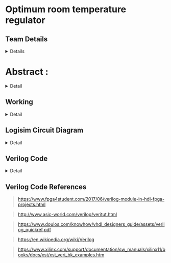 # Optimum room temperature regulator

## Team Details
<details>
  <summary>Details</summary>

  > Semester: 3rd Sem B. Tech. CSE

   > Section: S2
   
   > Member-1: Shubhang Walavalkar, 221CS248, shubhangnwalavalkar.221CS248@nitk.edu.in
   
   > Member-2: Sunil Thunga, 221CS252, sunilthunga.221CS252@nitk.edu.in
   
   > Member-3: Vikas Kushwaha, 221CS260, vikaskushwaha.221CS260@nitk.edu.in
</details>

# Abstract :
<details>
  <summary>Detail</summary>
  
  > Maintaining optimal room temperature is crucial for comfort and energy efficiency in hospitals. The
   problem we are trying to address involves creating an automatic room controller to enable the
   comfort of patients in the hospitals. This system that we have implemented can also be used in
   homes/offices to optimise the current and lower the overall costs by maintaining an equilibrium
   temperature for the room. Traditional thermostats have limitations in precision and control, often
   leading to discomfort. This abstract presents the design and implementation of a room temperature
   controller, a digital system that addresses this challenge.

  > The motivation behind this project stems from the need for precise temperature control.
   Conventional systems often rely on simple setpoint adjustments, resulting in temperature swings
   and unnecessary HVAC (Heating, Ventilation, and Air Conditioning) operation. Our goal is to
   create a room temperature controller that helps to control the surrounding temperature of the room
   based on the temperature of the patient to help them in a comfortable stay at the hospital. The
   main goal of this project is to implement it in hospitals to help with patients and automate the
   system to prevent external factors. In our case we have implemented this keeping in mind the
   comfort and use case in hospitals but this system can be extended to homes and offices.

   > Our room temperature controller distinguishes itself by integrating temperature control sensors.
   The temperature sensor will detect the skin body temperature of the patient and this will be passed
   as input along with the temperature of the room. Then the circuit will check patient's is comfortable
   or not by finding the difference between the optimal body temperature of the patient and current
   body temperature . If the led is turned on green then the room temperature decreases by some
   amount which is equal to the difference between patients body temperature and optimal body
   temperature. This can be used to tell for hot and cold conditions. So if skin temperature is hot thenit will instruct the fan to switch on. Now again the temperature of the patient will be taken into
   account and if the patient reaches the optimum temperature required for his comfort it stops and
   nothing will be done else again the difference between optimum temperature and the body
   temperature will be considered and accordingly the fan or heater with required speed will be turned
   on. The circuit can make use of a comparator to check for high or low . We will also be using logic
   to check for whether optimum temperature of the patient has been reached or not. Example,
   suppose the surrounding temperature is 21 and the patient is 35 then we can slowly switch on the
   heater at a low speed and check the new temperature of the patient and so on. This changes their
   skin temperature and not their core body temperature.
   In a nutshell, we are trying to bring the skin temperature of the patient to optimal body
   temperature so that the patients feels most comfortable. If patients body temp is higher we
   will try to cool it down and if its lower we will heat up to preferred body temperature without
   any human intervention. This ensures that the person feels most comfortable when in the
   hospital room where the doctors can easily cater to the other needs of the person.

   > In a general hospital system, when the patient comes to the hospital he gets redirected to the main
checkup room. At times the checkup room may be too hot or too cold to the patients liking which
may trigger him to feel uncomfortable. Our system acts as a prototype which can help in this issue.
This system works well towards how the future may take us. Assuming that in the future we would
have automated hospital checkup centers with AI, our system basically notes the body temperature
of the person as he enters into the room using a sensor.
Based on this sensor data it calculates how much the persons body temperature has deviated from
the optimum body temperature which here is assumed to be as 37*C , using this extra temperature
we accordingly modify the temperature of the room by either increasing or decreasing the room
temperature by that value to help manage the skin temperature of the person. This system would
not work based on the core body temperature of the person because when the person is having
fever we woudnt want to further decrease their temperature.
The specific temperature at which a person feels most comfortable in relation to ambient
temperature is subjective and can vary widely among individuals.The temperature at which a
person feels most comfortable in relation to ambient temperature can vary from person to person
due to factors like individual preferences, clothing, and acclimatization. However, in general, a
range of skin and ambient temperatures that are close to each other tends to be more comfortablefor most people.
A typical comfort range for indoor environments is around 67-75°F (19-24°C), where the difference
between skin temperature and ambient temperature are maintained. In this range, the body's
thermoregulatory mechanisms are not overly active, and people generally feel comfortable.
Basically person will feel comfortable If body doesn't need to work as hard to maintain its core
temperature.This happens when skin temperature and ambient temperature are in equilibrium . If a
person's skin temperature is higher, it generally indicates that their body is actively generating
more heat or is in a state of increased metabolism. In such a case, the ideal ambient temperature
for comfort may be somewhat lower. However, the relationship between skin temperature and
ambient temperature is not always straightforward, as it also depends on individual comfort
preferences and other factors. If someone's skin temperature is higher due to physical
activity or a medical condition, they might still prefer a standard comfort range for ambient
temperature, which is around 75-77°F (24-25°C) for most indoor environments. And we can
take this into account depending on the medical conditons of the patients , but currently this is out
of the scope of the mini project.
   </details>

## Working
<details>
  <summary>Detail</summary>

  > The body temperature of the patient is caluculated using sensors and the room temperature of the
   hospital is set to 21 deg celcius which is ideal ambient temperature for a healthy person at optimal
   body temperature . Optimum Body Temperature and Optimum Room Temperature may vary
   depending on the person's physical condition and envionmental factors . For simplicity and taking
   local conditions into factor we set In2 = 36*C and In3=21*C.

  > We are taking these inputs in 8bits. And we use a comparator to find if Body temperature of the
   person is higher or lower than the optimum body temp. If its greater green light is turn on to
   indicate the room temperature must be lowered and if its lesser then red light is turned on to make
   room hotter.
   This if else is implemented using MUX .
   Now if red light is on then the room temp is lowered by amount which is equal to the difference
   between patients body temp and optimum body temp and viceversa.
   Again another MUX is used for this purpose .
   The circuit is continuosly running untill the body temperature of the patient reaches optimum bodytemp and led doesnt light up. The sensor will be    continuosly recording the skin temperature and
   thus continuouly updating the room temperature according to the skin temperature of the person.


  > ![WhatsApp Image 2023-10-23 at 11 21 35 PM](https://github.com/Cioraz/DDS-Mini-Project/assets/76161837/6f9f02e7-d010-4d5a-9345-3fbe87039580)


  > ![WhatsApp Image 2023-10-23 at 11 21 49 PM](https://github.com/Cioraz/DDS-Mini-Project/assets/76161837/aa614731-9a67-4360-b33a-6f444e08c229)

</details>

## Logisim Circuit Diagram
<details>
  <summary>Detail</summary>

  ![dds](https://github.com/Cioraz/DDS-Mini-Project/assets/76161837/43621acb-f8ef-4eb9-a2a7-9e7c16df42c8)
</details>


## Verilog Code

<details>
  <summary>Detail</summary>

  ``` 
module magComp ( In1,
   In2,
   Gt,
   In3,
   greaterval,
   tempDifference,
   finalRoom
); 

/*
In1 - Input Body Temperature
In2 - Optimum Body Temperature
In3 - Optimum Room Temperature
All are 8 bit numbers
*/
input [7:0] In1,In2,In3;

//The Outputs of comparison 
output Gt; 

// The greaterVal between In1 and In2 aswell as the finalRoom Temp
output [7:0] greaterval,finalRoom;
output [7:0] tempDifference;
reg [7:0] tempDifference;
reg lightColor;
reg [7:0] finalRoom;
reg Gt; 
reg [7:0] greaterval;

//Check the state of the input lines 
always @ (In1 or In2 or In3) 

// Depending on which is greater, return 1 or 0
begin 
 Gt <= ( In1 > In2 )? 1'b1 : 1'b0; 
end 

always @(In1, In2) begin
    tempDifference = In1>In2? In1-In2 : In2-In1;
end

// Checking the light color either red of green
always @(In1, In2) begin
    lightColor = In1>In2? 1 : 0;
end

// Based on light color to find the finalRoom temperature
always @(lightColor,tempDifference,In3) begin
    if (lightColor)
    finalRoom=In3-tempDifference;
    else
    finalRoom=In3+tempDifference;
end
endmodule
```
</details>



## Verilog Code References
> https://www.fpga4student.com/2017/06/verilog-module-in-hdl-fpga-projects.html

> http://www.asic-world.com/verilog/veritut.html

> https://www.doulos.com/knowhow/vhdl_designers_guide/assets/verilog_quickref.pdf

> https://en.wikipedia.org/wiki/Verilog

> https://www.xilinx.com/support/documentation/sw_manuals/xilinx11/books/docs/xst/xst_veri_bk_examples.htm

